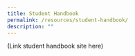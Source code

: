 ```yaml
---
title: Student Handbook
permalink: /resources/student-handbook/
description: ""
---
```

(Link student handbook site here)